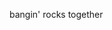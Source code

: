 bangin' rocks together
 
<!---
DeloranV/DeloranV is a ✨ special ✨ repository because its `README.md` (this file) appears on your GitHub profile.
You can click the Preview link to take a look at your changes.
--->
